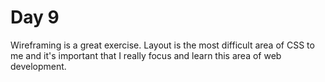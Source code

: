 # Day 9

Wireframing is a great exercise. Layout is the most difficult area of CSS to me and it's important that I really focus and learn this area of web development.